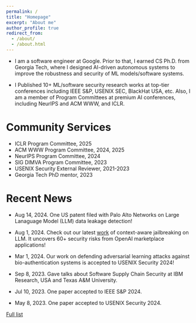 ```yaml
---
permalink: /
title: "Homepage"
excerpt: "About me"
author_profile: true
redirect_from: 
  - /about/
  - /about.html
---
```


* I am a software engineer at Google. Prior to that, I earned CS Ph.D. from Georgia Tech, where I designed AI-driven autonomous systems to improve the robustness and security of ML models/software systems.

* I Published 10+ ML/software security research works at top-tier conferences including IEEE S&P, USENIX SEC, BlackHat USA, etc. Also, I am a member of Program Committees at premium AI conferences, including NeurIPS and ACM WWW, and ICLR.



Community Services
=====
* ICLR Program Committee, 2025
* ACM WWW Program Committee, 2024, 2025
* NeurIPS Program Committee, 2024
* SIG DIMVA Program Committee, 2023
* USENIX Security External Reviewer, 2021-2023
* Georgia Tech PhD mentor, 2023 

Recent News
=====
* Aug 14, 2024. One US patent filed with Palo Alto Networks on Large Lanaguage Model (LLM) data leakage detection!

* Aug 1, 2024. Check out our latest [work](https://arxiv.org/pdf/2407.16667) of context-aware jailbreaking on LLM. It uncovers 60+ security risks from OpenAI marketplace applications!

* Mar 1, 2024. Our work on defending adversarial learning attacks against bio-authentication systems is accepted to USENIX Security 2024!

* Sep 8, 2023. Gave talks about Software Supply Chain Security at IBM Research, USA and Texas A&M University.

* Jul 10, 2023. One paper accepted to IEEE S&P 2024.

* May 8, 2023. One paper accepted to USENIX Security 2024.

[Full list](/news)





